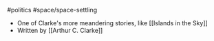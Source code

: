 #politics #space/space-settling 

- One of Clarke's more meandering stories, like [[Islands in the Sky]]
- Written by [[Arthur C. Clarke]]